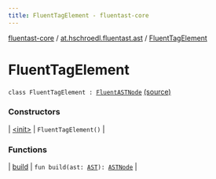 ```yaml
---
title: FluentTagElement - fluentast-core
---
```


[fluentast-core](../../index.html) / [at.hschroedl.fluentast.ast](../index.html) / [FluentTagElement](.)

# FluentTagElement

`class FluentTagElement : `[`FluentASTNode`](../-fluent-a-s-t-node/index.html) [(source)](http://github.com/hschroedl/fluentast/tree/master/core/at.hschroedl.fluentast/ast/ASTNode.kt#L118)

### Constructors

| [&lt;init&gt;](-init-.html) | `FluentTagElement()` |

### Functions

| [build](build.html) | `fun build(ast: `[`AST`](https://help.eclipse.org/neon/topic/org.eclipse.jdt.doc.isv/reference/api/org/eclipse/jdt/core/dom/AST.html)`): `[`ASTNode`](https://help.eclipse.org/neon/topic/org.eclipse.jdt.doc.isv/reference/api/org/eclipse/jdt/core/dom/ASTNode.html) |

